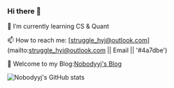 ### Hi there 👋
🌱 I’m currently learning CS & Quant

📫 How to reach me: [struggle_hyj@outlook.com](mailto:struggle_hyj@outlook.com || Email || '#4a7dbe')

🚀 Welcome to my Blog:[Nobodyyj's Blog](https://Nobodyyj.github.io/)

![Nobodyyj's GitHub stats](https://github-readme-stats.vercel.app/api?username=Nobodyyj&show_icons=true&theme=radical)
<!--
**Nobodyyj/Nobodyyj** is a ✨ _special_ ✨ repository because its `README.md` (this file) appears on your GitHub profile.

Here are some ideas to get you started:

- 🔭 I’m currently working on ...
- 🌱 I’m currently learning ...
- 👯 I’m looking to collaborate on ...
- 🤔 I’m looking for help with ...
- 💬 Ask me about ...
- 📫 How to reach me: ...
- 😄 Pronouns: ...
- ⚡ Fun fact: ...
-->
